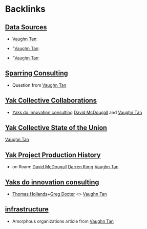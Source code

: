 
# Backlinks
## [Data Sources](<Data Sources.md>)
- [Vaughn Tan](<Vaughn Tan.md>):

- "[Vaughn Tan](<Vaughn Tan.md>):

- "[Vaughn Tan](<Vaughn Tan.md>):

## [Sparring Consulting](<Sparring Consulting.md>)
- Question from [Vaughn Tan](<Vaughn Tan.md>)

## [Yak Collective Collaborations](<Yak Collective Collaborations.md>)
- [Yaks do innovation consulting](<Yaks do innovation consulting.md>) [David McDougall](<David McDougall.md>) and [Vaughn Tan](<Vaughn Tan.md>)

## [Yak Collective State of the Union](<Yak Collective State of the Union.md>)
[Vaughn Tan](<Vaughn Tan.md>)

## [Yak Project Production History](<Yak Project Production History.md>)
- on Roam: [David McDougall](<David McDougall.md>) [Darren Kong](<Darren Kong.md>) [Vaughn Tan](<Vaughn Tan.md>)

## [Yaks do innovation consulting](<Yaks do innovation consulting.md>)
- [Thomas Hollands](<Thomas Hollands.md>)+[Greg Docter](<Greg Docter.md>) <> [Vaughn Tan](<Vaughn Tan.md>)

## [infrastructure](<infrastructure.md>)
- Amorphous organizations article from [Vaughn Tan](<Vaughn Tan.md>)

